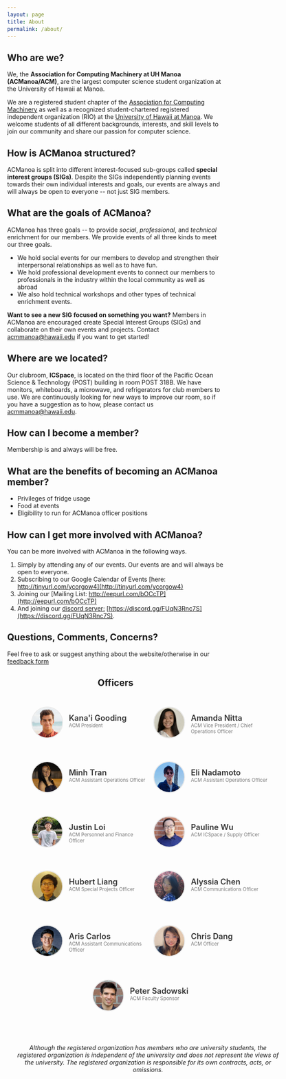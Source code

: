 ```yaml
---
layout: page
title: About
permalink: /about/
---
```


## Who are we?
We, the **Association for Computing Machinery at UH Manoa (ACManoa/ACM)**, are the largest computer science student organization at the University of Hawaii at Manoa.

We are a registered student chapter of the [Association for Computing Machinery](https://www.acm.org/) as well as a recognized student-chartered registered independent organization (RIO) at the [University of Hawaii at Manoa](https://www.hawaii.edu/). We welcome students of all different backgrounds, interests, and skill levels to join our community and share our passion for computer science.

## How is ACManoa structured?
ACManoa is split into different interest-focused sub-groups called **special interest groups (SIGs)**. Despite the SIGs independently planning events towards their own individual interests and goals, our events are always and will always be open to everyone -- not just SIG members.

## What are the goals of ACManoa?
ACManoa has three goals -- to provide *social*, *professional*, and *technical* enrichment for our members. We provide events of all three kinds to meet our three goals.

- We hold social events for our members to develop and strengthen their interpersonal relationships as well as to have fun.
- We hold professional development events to connect our members to professionals in the industry within the local community as well as abroad
- We also hold technical workshops and other types of technical enrichment events.

**Want to see a new SIG focused on something you want?** Members in ACManoa are encouraged create Special Interest Groups (SIGs) and collaborate on their own events and projects. Contact <acmmanoa@hawaii.edu> if you want to get started!

## Where are we located?
Our clubroom, **ICSpace**, is located on the third floor of the Pacific Ocean Science & Technology (POST) building in room POST 318B. We have monitors, whiteboards, a microwave, and refrigerators for club members to use. We are continuously looking for new ways to improve our room, so if you have a suggestion as to how, please contact us <acmmanoa@hawaii.edu>.

## How can I become a member?
Membership is and always will be free.

## What are the benefits of becoming an ACManoa member?
- Privileges of fridge usage
- Food at events
- Eligibility to run for ACManoa officer positions

## How can I get more involved with ACManoa?
You can be more involved with ACManoa in the following ways.

1. Simply by attending any of our events. Our events are and will always be open to everyone.
2. Subscribing to our Google Calendar of Events [here: http://tinyurl.com/ycorgow4](http://tinyurl.com/ycorgow4)
3. Joining our [Mailing List: http://eepurl.com/bOCcTP](http://eepurl.com/bOCcTP)
4. And joining our [discord server:](https://discord.gg/FUqN3Rnc7S) [https://discord.gg/FUqN3Rnc7S](https://discord.gg/FUqN3Rnc7S).

## Questions, Comments, Concerns?
Feel free to ask or suggest anything about the website/otherwise in our [feedback form](https://forms.gle/ftJDJ5BG2c5KiT6Y6)

<center>
	<h2>Officers</h2>
</center>

<style>
	#officers-container {
		width: 130%;
		max-width: 900px;
		padding: 0 20px;
		box-sizing: border-box;
		margin: auto;
		text-align: center;
	}	
	#officers-container .officer {
		width: 280px;
		height: 100px;
		display: inline-block;
		color: #333;
		text-align: left;
		transition: transform .1s;
	}
	#officers-container .officer img {
		margin: 25px 10px;
		height: 70px;
		width: 70px;
		border: 2px solid #eaeaea;
		display: inline-block;
		border-radius: 50%;
	}
	#officers-container .officer .info {
		display: inline-block;
		vertical-align: top;
		width: 180px;
	}
	#officers-container .officer .info h2 {
		margin: 0;
		padding: 0;
		margin-top: 35px;
		font-weight: 600;
		display: inline-block;
		font-size: 1.3em;
		line-height: 1.8em;
		/* Font-Family Missing */
	}
	#officers-container .officer .info p {
	 	/* Font-Family Missing */
	 	margin: 0;
	 	margin-top: -5px;
		padding-bottom: 3px;
	 	font-size: .8em;
		color: #777;
	 	vertical-align: top;
	}
</style>

<div id="officers-container">
  <div class="officer">
	<img src="/assets/img/officers/KanaiGooding.jpg" alt="Kanai Gooding">
		<div class="info">
			<h2>Kana'i Gooding</h2>
			<br>
			<p>ACM President</p>
		</div>
	</div>
	<div class="officer">
		<img src="/assets/img/officers/amanda.png" alt="Amanda Nitta">
		<div class="info">
			<h2>Amanda Nitta</h2>
			<br>
			<p>ACM Vice President / Chief Operations Officer</p>
		</div>
	</div>
  <div class="officer">
    <img src="/assets/img/officers/minh.JPEG" alt="Minh Tran">
    <div class="info">
      <h2>Minh Tran</h2>
      <br>
      <p>ACM Assistant Operations Officer</p>
    </div>
   </div>
   <div class="officer">
    <img src="/assets/img/officers/eli.jpg" alt="Eli Nadamoto">
    <div class="info">
      <h2>Eli Nadamoto</h2>
      <br>
      <p>ACM Assistant Operations Officer</p>
     </div>
   </div>
  <div class="officer">
    <img src="/assets/img/officers/jloi.jpg" alt="Justin Loi">
    <div class="info">
      <h2>Justin Loi</h2>
      <br>
      <p>ACM Personnel and Finance Officer</p>
    </div>
	</div>
  <div class="officer">
    <img src="/assets/img/officers/pauline.png" alt="Pauline Wu">
    <div class="info">
      <h2>Pauline Wu</h2>
      <br>
      <p>ACM ICSpace / Supply Officer</p>
    </div>
  </div>
  <div class="officer">
    <img src="/assets/img/officers/hurbert.png" alt="Hubert Liang">
    <div class="info">
      <h2>Hubert Liang</h2>
      <br>
      <p>ACM Special Projects Officer</p>
    </div>
 </div>
  <div class="officer">
    <img src="/assets/img/officers/alyssia.png" alt="Alyssia Chen">
    <div class="info">
      <h2>Alyssia Chen</h2>
      <br>
      <p>ACM Communications Officer</p>
    </div>
	</div>
  <div class="officer">
    <img src="/assets/img/officers/aris.jpeg" alt="Aris Carlos">
    <div class="info">
      <h2>Aris Carlos</h2>
      <br>
      <p>ACM Assistant Communications Officer</p>
   </div>
  </div>
  <div class="officer">
    <img src="/assets/img/officers/chris.png" alt="Chris Dang">
    <div class="info">
      <h2>Chris Dang</h2>
      <br>
      <p>ACM Officer</p>
   </div>
  </div>   
	<div class="officer">
		<img src="/assets/img/officers/petersadowski.jpg" alt="Peter Sadowski">
		<div class="info">
			<h2>Peter Sadowski</h2>
			<br>
			<p>ACM Faculty Sponsor</p>
		</div>
	</div>
  
  <br><br>
  <i>
    Although the registered organization has members who are university students, the registered organization is independent of the university and does not represent the views of the university. The registered organization is responsible for its own contracts, acts, or omissions. 
  </i>
</div>


